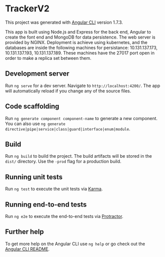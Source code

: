 # TrackerV2

This project was generated with [Angular CLI](https://github.com/angular/angular-cli) version 1.7.3.

This app is built using Node.js and Express for the back end, Angular to create the font end and MongoDB for data persistence. The web server is provided by NGINX. Deployment is achieve using kubernetes, and the databases are inside the following machines for persistance: 10.131.137.173, 10.131.137.193, 10.131.137.189. These machines have the 27017 port open in order to make a replica set between them.

## Development server

Run `ng serve` for a dev server. Navigate to `http://localhost:4200/`. The app will automatically reload if you change any of the source files.

## Code scaffolding

Run `ng generate component component-name` to generate a new component. You can also use `ng generate directive|pipe|service|class|guard|interface|enum|module`.

## Build

Run `ng build` to build the project. The build artifacts will be stored in the `dist/` directory. Use the `-prod` flag for a production build.

## Running unit tests

Run `ng test` to execute the unit tests via [Karma](https://karma-runner.github.io).

## Running end-to-end tests

Run `ng e2e` to execute the end-to-end tests via [Protractor](http://www.protractortest.org/).

## Further help

To get more help on the Angular CLI use `ng help` or go check out the [Angular CLI README](https://github.com/angular/angular-cli/blob/master/README.md).
